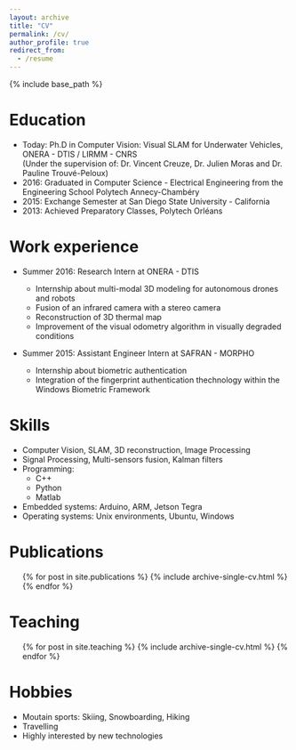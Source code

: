 ```yaml
---
layout: archive
title: "CV"
permalink: /cv/
author_profile: true
redirect_from:
  - /resume
---
```


{% include base_path %}

Education
======
* Today: Ph.D in Computer Vision: Visual SLAM for Underwater Vehicles, ONERA - DTIS / LIRMM - CNRS   
        (Under the supervision of: Dr. Vincent Creuze, Dr. Julien Moras and Dr. Pauline Trouvé-Peloux)
* 2016: Graduated in Computer Science - Electrical Engineering from the Engineering School Polytech Annecy-Chambéry
* 2015: Exchange Semester at San Diego State University - California
* 2013: Achieved Preparatory Classes, Polytech Orléans

Work experience
======
* Summer 2016: Research Intern at ONERA - DTIS
  * Internship about multi-modal 3D modeling for autonomous drones and robots
  * Fusion of an infrared camera with a stereo camera
  * Reconstruction of 3D thermal map 
  * Improvement of the visual odometry algorithm in visually degraded conditions

* Summer 2015: Assistant Engineer Intern at SAFRAN - MORPHO
  * Internship about biometric authentication
  * Integration of the fingerprint authentication thechnology within the Windows Biometric Framework
  
Skills
======
* Computer Vision, SLAM, 3D reconstruction, Image Processing
* Signal Processing, Multi-sensors fusion, Kalman filters
* Programming:
  * C++
  * Python
  * Matlab
* Embedded systems: Arduino, ARM, Jetson Tegra
* Operating systems: Unix environments, Ubuntu, Windows

Publications
======
  <ul>{% for post in site.publications %}
    {% include archive-single-cv.html %}
  {% endfor %}</ul>
  
Teaching
======
  <ul>{% for post in site.teaching %}
    {% include archive-single-cv.html %}
  {% endfor %}</ul>
  
Hobbies
======
* Moutain sports: Skiing, Snowboarding, Hiking
* Travelling
* Highly interested by new technologies
